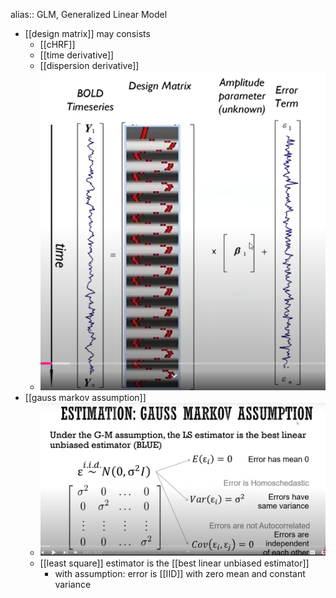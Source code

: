 alias:: GLM, Generalized Linear Model

- [[design matrix]] may consists
	- [[cHRF]]
	- [[time derivative]]
	- [[dispersion derivative]]
	- ![image.png](../assets/image_1734378722586_0.png)
- [[gauss markov assumption]]
	- ![image.png](../assets/image_1742133573330_0.png)
	- [[least square]] estimator is the [[best linear unbiased estimator]]
		- with assumption: error is [[IID]] with zero mean and constant variance